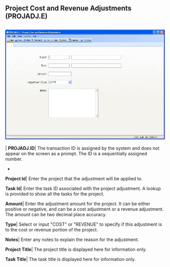 ## Project Cost and Revenue Adjustments (PROJADJ.E)
<PageHeader />

##

![](./PROJADJ-E-1.jpg)

| **PROJADJ.ID**|  The transaction ID is assigned by the system and does not
appear on the screen as a prompt. The ID is a sequentially assigned number.

-  
**Project Id**|  Enter the project that the adjustment will be applied to.

**Task Id**|  Enter the task ID associated with the project adjustment. A
lookup is provided to show all the tasks for the project.

**Amount**|  Enter the adjustment amount for the project. It can be either
positive or negative, and can be a cost adjustment or a revenue adjustment.
The amount can be two decimal place accuracy.

**Type**|  Select or input "COST" or "REVENUE" to specify if this adjustment
is to the cost or revenue portion of the project.

**Notes**|  Enter any notes to explain the reason for the adjustment.

**Project Title**|  The project title is displayed here for information only.

**Task Title**|  The task title is displayed here for information only.


<badge text= "Version 8.10.57 " vertical="middle" />

<PageFooter />
